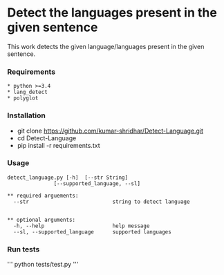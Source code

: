 # Detect the languages present in the given sentence

This work detects the given language/languages present in the given sentence.

### Requirements

```
* python >=3.4
* lang_detect
* polyglot

```

### Installation

* git clone https://github.com/kumar-shridhar/Detect-Language.git
* cd Detect-Language
* pip install -r requirements.txt

### Usage

```
detect_language.py [-h]  [--str String]
               [--supported_language, --sl]

** required arguements:
  --str                           string to detect language


** optional arguments:
  -h, --help                      help message
  --sl, --supported_language      supported languages

```
### Run tests

'''
python tests/test.py
'''
